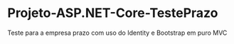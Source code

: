 # Projeto-ASP.NET-Core-TestePrazo
Teste para a empresa prazo com uso do Identity e Bootstrap em puro MVC

